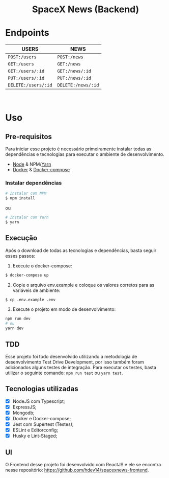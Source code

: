 <h1 align="center"> SpaceX News (Backend)</h1>

# Endpoints

| USERS  	| NEWS  	|
|---	|---	|
| ```POST:/users```  	| ```POST:/news```  	|
| ```GET:/users```  	| ```GET:/news```  	|
| ```GET:/users/:id```  	| ```GET:/news/:id```  	|
| ```PUT:/users/:id```  	| ```PUT:/news/:id```  	|
| ```DELETE:/users/:id``` | ```DELETE:/news/:id``` |

<br/>

# Uso

## Pre-requisitos

Para iniciar esse projeto é necessário primeiramente instalar todas as dependências e tecnologias para executar o ambiente de desenvolvimento.

- [Node](https://nodejs.org/en/) & NPM/[Yarn](https://yarnpkg.com/)
- [Docker](https://docs.docker.com/engine/install/) & [Docker-compose](https://docs.docker.com/compose/install/)

### Instalar dependências

```sh
# Instalar com NPM
$ npm install
```
ou
```sh
# Instalar com Yarn
$ yarn
```

## Execução

Após o download de todas as tecnologias e dependências, basta seguir esses passos:

1. Execute o docker-compose:
```sh
$ docker-compose up
```
2. Copie o arquivo env.example e coloque os valores corretos para as variáveis de ambiente:
```sh
$ cp .env.example .env
```
3. Execute o projeto em modo de desenvolvimento:
```sh
npm run dev
# ou
yarn dev
```

## TDD

Esse projeto foi todo desenvolvido utilizando a metodologia de desenvolvimento Test Drive Development, por isso também foram adicionados alguns testes de integração. Para executar os testes, basta utilizar o seguinte comando: ``` npm run test ``` ou ``` yarn test ```.

## Tecnologias utilizadas

- [X] NodeJS com Typescript;
- [X] ExpressJS;
- [X] Mongodb;
- [X] Docker e Docker-compose;
- [X] Jest com Supertest (Testes);
- [X] ESLint e Editorconfig;
- [X] Husky e Lint-Staged;

## UI

O Frontend desse projeto foi desenvolvido com ReactJS e ele se encontra nesse repositório: https://github.com/hdev14/spacexnews-frontend.





